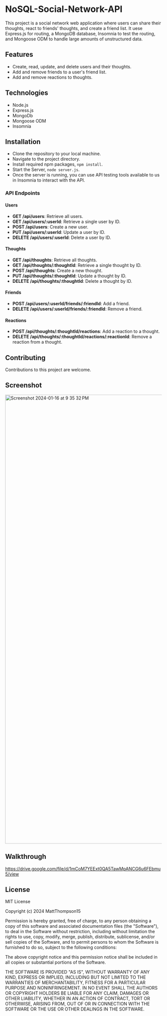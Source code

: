# NoSQL-Social-Network-API
This project is a social network web application where users can share their thoughts, react to friends' thoughts, and create a friend list.  It uese Express.js for routing, a MongoDB database, Insomnia to test the routing, and Mongoose ODM to handle large amounts of unstructured data.

## Features

* Create, read, update, and delete users and their thoughts.
* Add and remove friends to a user's friend list.
* Add and remove reactions to thoughts.

## Technologies

* Node.js
* Express.js
* MongoDb
* Mongoose ODM
* Insomnia

## Installation

* Clone the repository to your local machine.
* Navigate to the project directory.
* Install required npm packages, `npm install`.
* Start the Server, `node server.js`.
* Once the server is running, you can use API testing tools available to us in Insomnia to interact with the API.

### API Endpoints

#### Users

- **GET /api/users**: Retrieve all users.
- **GET /api/users/:userId**: Retrieve a single user by ID.
- **POST /api/users**: Create a new user.
- **PUT /api/users/:userId**: Update a user by ID.
- **DELETE /api/users/:userId**: Delete a user by ID.

#### Thoughts

- **GET /api/thoughts**: Retrieve all thoughts.
- **GET /api/thoughts/:thoughtId**: Retrieve a single thought by ID.
- **POST /api/thoughts**: Create a new thought.
- **PUT /api/thoughts/:thoughtId**: Update a thought by ID.
- **DELETE /api/thoughts/:thoughtId**: Delete a thought by ID.

#### Friends

- **POST /api/users/:userId/friends/:friendId**: Add a friend.
- **DELETE /api/users/:userId/friends/:friendId**: Remove a friend.

#### Reactions

- **POST /api/thoughts/:thoughtId/reactions**: Add a reaction to a thought.
- **DELETE /api/thoughts/:thoughtId/reactions/:reactionId**: Remove a reaction from a thought.

## Contributing

Contributions to this project are welcome. 

## Screenshot

<img width="1440" alt="Screenshot 2024-01-16 at 9 35 32 PM" src="https://github.com/MattThompson15/NoSQL-Social-Network-API/assets/139708928/9872d826-0f0b-431a-8dd2-3a2366f709d7">

## Walkthrough

https://drive.google.com/file/d/1mCoM7YEExt0QA5TawMpANCG6u6FEbmu5/view


## License

MIT License

Copyright (c) 2024 MattThompson15

Permission is hereby granted, free of charge, to any person obtaining a copy
of this software and associated documentation files (the "Software"), to deal
in the Software without restriction, including without limitation the rights
to use, copy, modify, merge, publish, distribute, sublicense, and/or sell
copies of the Software, and to permit persons to whom the Software is
furnished to do so, subject to the following conditions:

The above copyright notice and this permission notice shall be included in all
copies or substantial portions of the Software.

THE SOFTWARE IS PROVIDED "AS IS", WITHOUT WARRANTY OF ANY KIND, EXPRESS OR
IMPLIED, INCLUDING BUT NOT LIMITED TO THE WARRANTIES OF MERCHANTABILITY,
FITNESS FOR A PARTICULAR PURPOSE AND NONINFRINGEMENT. IN NO EVENT SHALL THE
AUTHORS OR COPYRIGHT HOLDERS BE LIABLE FOR ANY CLAIM, DAMAGES OR OTHER
LIABILITY, WHETHER IN AN ACTION OF CONTRACT, TORT OR OTHERWISE, ARISING FROM,
OUT OF OR IN CONNECTION WITH THE SOFTWARE OR THE USE OR OTHER DEALINGS IN THE
SOFTWARE.

